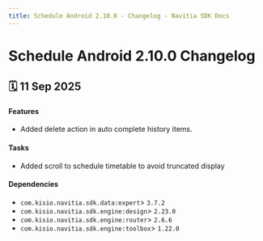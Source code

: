 ```yaml
---
title: Schedule Android 2.10.0 - Changelog - Navitia SDK Docs
---
```


# Schedule Android 2.10.0 Changelog

<h2>🗓 11 Sep 2025</h2>

#### Features 
- Added delete action in auto complete history items.

#### Tasks
- Added scroll to schedule timetable to avoid truncated display

#### Dependencies
- `com.kisio.navitia.sdk.data:expert`> `3.7.2`
- `com.kisio.navitia.sdk.engine:design`> `2.23.0`
- `com.kisio.navitia.sdk.engine:router`> `2.6.6`
- `com.kisio.navitia.sdk.engine:toolbox`> `1.22.0`

